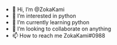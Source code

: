 - 👋 Hi, I’m @ZokaKami
- 👀 I’m interested in python
- 🌱 I’m currently learning python
- 💞️ I’m looking to collaborate on anything
- 📫 How to reach me ZokaKami#0988

<!---
ZokaKami/ZokaKami is a ✨ special ✨ repository because its `README.md` (this file) appears on your GitHub profile.
You can click the Preview link to take a look at your changes.
--->
